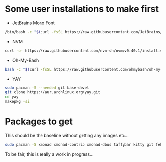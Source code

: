 # Some user installations to make first

* JetBrains Mono Font
```bash
/bin/bash -c "$(curl -fsSL https://raw.githubusercontent.com/JetBrains/JetBrainsMono/master/install_manual.sh)"
```
* NVM
```bash
curl -o- https://raw.githubusercontent.com/nvm-sh/nvm/v0.40.1/install.sh | bash
```

* Oh-My-Bash
```bash
bash -c "$(curl -fsSL https://raw.githubusercontent.com/ohmybash/oh-my-bash/master/tools/install.sh)"
```

* YAY
```bash
sudo pacman -S --needed git base-devel
git clone https://aur.archlinux.org/yay.git
cd yay
makepkg -si
```

# Packages to get

This should be the baseline without getting any images etc...
```bash
sudo pacman -S xmonad xmonad-contrib xmonad-dbus taffybar kitty git feh xcompmgr github-cli neovim python-pynvim powerline
```

To be fair, this is really a work in progress...

